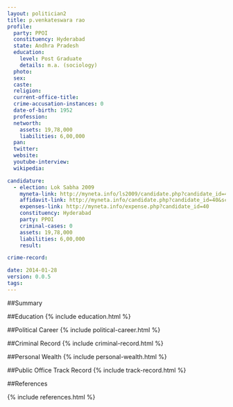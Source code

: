 ```yaml
---
layout: politician2
title: p.venkateswara rao
profile: 
  party: PPOI
  constituency: Hyderabad
  state: Andhra Pradesh
  education: 
    level: Post Graduate
    details: m.a. (sociology)
  photo: 
  sex: 
  caste: 
  religion: 
  current-office-title: 
  crime-accusation-instances: 0
  date-of-birth: 1952
  profession: 
  networth: 
    assets: 19,78,000
    liabilities: 6,00,000
  pan: 
  twitter: 
  website: 
  youtube-interview: 
  wikipedia: 

candidature: 
  - election: Lok Sabha 2009
    myneta-link: http://myneta.info/ls2009/candidate.php?candidate_id=40
    affidavit-link: http://myneta.info/candidate.php?candidate_id=40&scan=original
    expenses-link: http://myneta.info/expense.php?candidate_id=40
    constituency: Hyderabad 
    party: PPOI
    criminal-cases: 0
    assets: 19,78,000
    liabilities: 6,00,000
    result:  

crime-record: 

date: 2014-01-28
version: 0.0.5
tags: 
---
```

##Summary


##Education
{% include education.html %}


##Political Career
{% include political-career.html %}


##Criminal Record
{% include criminal-record.html %}


##Personal Wealth
{% include personal-wealth.html %}


##Public Office Track Record
{% include track-record.html %}


##References


{% include references.html %}